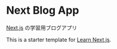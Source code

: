 # Next Blog App

[Next.js](https://nextjs.org/) の学習用ブログアプリ

This is a starter template for [Learn Next.js](https://nextjs.org/learn).

